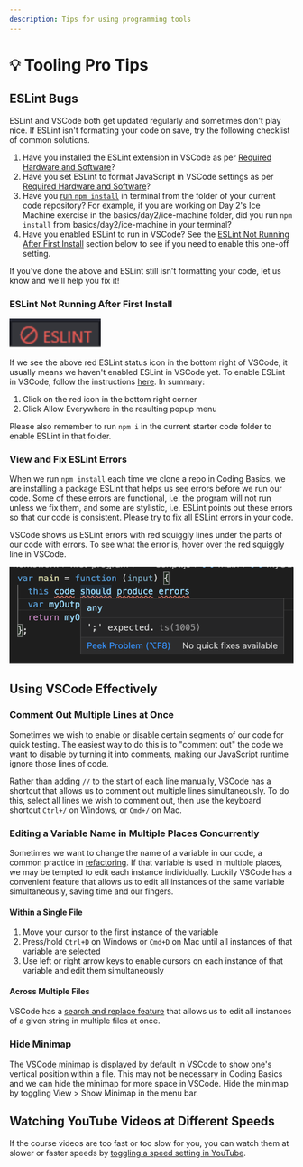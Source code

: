 ```yaml
---
description: Tips for using programming tools
---
```


# 💡 Tooling Pro Tips

## ESLint Bugs

ESLint and VSCode both get updated regularly and sometimes don't play nice. If ESLint isn't formatting your code on save, try the following checklist of common solutions.

1. Have you installed the ESLint extension in VSCode as per [Required Hardware and Software](required-hardware-and-software.md#vscode-formatter-and-settings)?
2. Have you set ESLint to format JavaScript in VSCode settings as per [Required Hardware and Software](required-hardware-and-software.md#vscode-formatter-and-settings)?
3. Have you [run `npm install`](../4-getting-started-with-code/4.2-our-first-program.md#setup) in terminal from the folder of your current code repository? For example, if you are working on Day 2's Ice Machine exercise in the basics/day2/ice-machine folder, did you run `npm install` from basics/day2/ice-machine in your terminal?
4. Have you enabled ESLint to run in VSCode? See the [ESLint Not Running After First Install](tooling-pro-tips.md#eslint-not-running-after-first-install) section below to see if you need to enable this one-off setting.

If you've done the above and ESLint still isn't formatting your code, let us know and we'll help you fix it!

### ESLint Not Running After First Install

![ESLint unable to run, icon in bottom right corner of VSCode](../.gitbook/assets/jie-ping-20210302-20.15.45.png)

If we see the above red ESLint status icon in the bottom right of VSCode, it usually means we haven't enabled ESLint in VSCode yet. To enable ESLint in VSCode, follow the instructions [here](https://carldesouza.com/fixing-eslint-execution-is-not-approved-or-denied-in-visual-studio-code/). In summary:

1. Click on the red icon in the bottom right corner
2. Click Allow Everywhere in the resulting popup menu

Please also remember to run `npm i` in the current starter code folder to enable ESLint in that folder.

### View and Fix ESLint Errors

When we run `npm install` each time we clone a repo in Coding Basics, we are installing a package ESLint that helps us see errors before we run our code. Some of these errors are functional, i.e. the program will not run unless we fix them, and some are stylistic, i.e. ESLint points out these errors so that our code is consistent. Please try to fix all ESLint errors in your code.

VSCode shows us ESLint errors with red squiggly lines under the parts of our code with errors. To see what the error is, hover over the red squiggly line in VSCode.

![ESLint shows errors with red squiggly lines. View error messages by hovering over red lines.](../.gitbook/assets/jie-ping-20200924-18.55.18.png)

## Using VSCode Effectively

### Comment Out Multiple Lines at Once

Sometimes we wish to enable or disable certain segments of our code for quick testing. The easiest way to do this is to "comment out" the code we want to disable by turning it into comments, making our JavaScript runtime ignore those lines of code.

Rather than adding `//` to the start of each line manually, VSCode has a shortcut that allows us to comment out multiple lines simultaneously. To do this, select all lines we wish to comment out, then use the keyboard shortcut `Ctrl+/` on Windows, or `Cmd+/` on Mac.

### Editing a Variable Name in Multiple Places Concurrently

Sometimes we want to change the name of a variable in our code, a common practice in [refactoring](https://en.wikipedia.org/wiki/Code_refactoring). If that variable is used in multiple places, we may be tempted to edit each instance individually. Luckily VSCode has a convenient feature that allows us to edit all instances of the same variable simultaneously, saving time and our fingers.

#### Within a Single File

1. Move your cursor to the first instance of the variable
2. Press/hold `Ctrl+D` on Windows or `Cmd+D` on Mac until all instances of that variable are selected
3. Use left or right arrow keys to enable cursors on each instance of that variable and edit them simultaneously

#### Across Multiple Files

VSCode has a [search and replace feature](https://code.visualstudio.com/docs/editor/codebasics#_search-across-files) that allows us to edit all instances of a given string in multiple files at once.

### Hide Minimap

The [VSCode minimap](https://code.visualstudio.com/docs/getstarted/userinterface#_minimap) is displayed by default in VSCode to show one's vertical position within a file. This may not be necessary in Coding Basics and we can hide the minimap for more space in VSCode. Hide the minimap by toggling View &gt; Show Minimap in the menu bar.

## Watching YouTube Videos at Different Speeds

If the course videos are too fast or too slow for you, you can watch them at slower or faster speeds by [toggling a speed setting in YouTube](https://support.google.com/youtube/answer/7509567?co=GENIE.Platform%3DDesktop&hl=en).


